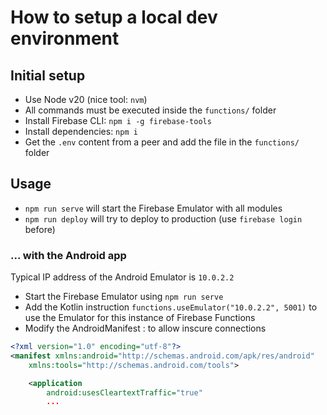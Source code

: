 # How to setup a local dev environment

## Initial setup

- Use Node v20 (nice tool: `nvm`)
- All commands must be executed inside the `functions/` folder
- Install Firebase CLI: `npm i -g firebase-tools`
- Install dependencies: `npm i`
- Get the `.env` content from a peer and add the file in the `functions/` folder

## Usage

- `npm run serve` will start the Firebase Emulator with all modules
- `npm run deploy` will try to deploy to production (use `firebase login` before)

### ... with the Android app

Typical IP address of the Android Emulator is `10.0.2.2`

- Start the Firebase Emulator using `npm run serve`
- Add the Kotlin instruction `functions.useEmulator("10.0.2.2", 5001)` to use the Emulator for this instance of Firebase Functions
- Modify the AndroidManifest : to allow inscure connections
```xml
<?xml version="1.0" encoding="utf-8"?>
<manifest xmlns:android="http://schemas.android.com/apk/res/android"
    xmlns:tools="http://schemas.android.com/tools">

    <application
        android:usesCleartextTraffic="true"
        ...
```
